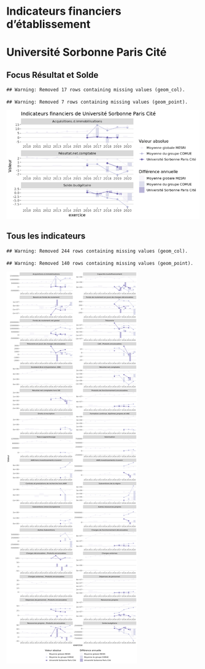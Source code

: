 Indicateurs financiers d’établissement
================

# Université Sorbonne Paris Cité

## Focus Résultat et Solde

    ## Warning: Removed 17 rows containing missing values (geom_col).

    ## Warning: Removed 7 rows containing missing values (geom_point).

![](université_sorbonne_paris_cité_files/figure-gfm/etab.focus-1.png)<!-- -->

## Tous les indicateurs

    ## Warning: Removed 244 rows containing missing values (geom_col).

    ## Warning: Removed 140 rows containing missing values (geom_point).

![](université_sorbonne_paris_cité_files/figure-gfm/etab-1.png)<!-- -->
